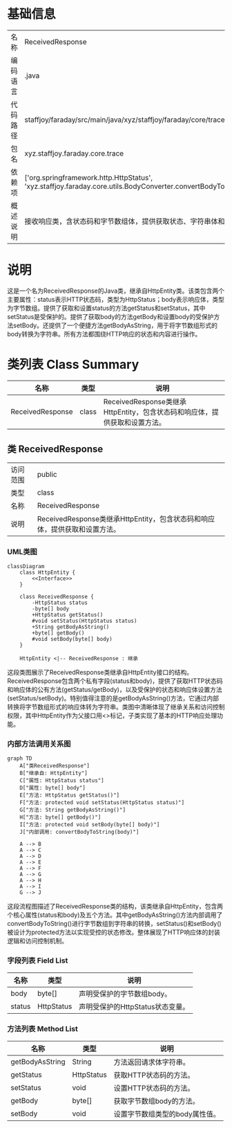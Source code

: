 # 基础信息

|      |      |
|------|------|
| 名称 | ReceivedResponse |
| 编码语言 | .java |
| 代码路径 | staffjoy/faraday/src/main/java/xyz/staffjoy/faraday/core/trace/ReceivedResponse.java |
| 包名 | xyz.staffjoy.faraday.core.trace |
| 依赖项 | ['org.springframework.http.HttpStatus', 'xyz.staffjoy.faraday.core.utils.BodyConverter.convertBodyToString'] |
| 概述说明 | 接收响应类，含状态码和字节数组体，提供获取状态、字符串体和字节体的方法。 |

# 说明

这是一个名为ReceivedResponse的Java类，继承自HttpEntity类。该类包含两个主要属性：status表示HTTP状态码，类型为HttpStatus；body表示响应体，类型为字节数组。提供了获取和设置status的方法getStatus和setStatus，其中setStatus是受保护的。提供了获取body的方法getBody和设置body的受保护方法setBody。还提供了一个便捷方法getBodyAsString，用于将字节数组形式的body转换为字符串。所有方法都围绕HTTP响应的状态和内容进行操作。

# 类列表 Class Summary

| 名称   | 类型  | 说明 |
|-------|------|-------------|
| ReceivedResponse | class | ReceivedResponse类继承HttpEntity，包含状态码和响应体，提供获取和设置方法。 |



## 类 ReceivedResponse

|      |      |
|------|------|
| 访问范围 | public |
| 类型 | class |
| 名称 | ReceivedResponse |
| 说明 | ReceivedResponse类继承HttpEntity，包含状态码和响应体，提供获取和设置方法。 |


### UML类图

```mermaid
classDiagram
    class HttpEntity {
        <<Interface>>
    }
    
    class ReceivedResponse {
        -HttpStatus status
        -byte[] body
        +HttpStatus getStatus()
        #void setStatus(HttpStatus status)
        +String getBodyAsString()
        +byte[] getBody()
        #void setBody(byte[] body)
    }
    
    HttpEntity <|-- ReceivedResponse : 继承
```

这段类图展示了ReceivedResponse类继承自HttpEntity接口的结构。ReceivedResponse包含两个私有字段(status和body)，提供了获取HTTP状态码和响应体的公有方法(getStatus/getBody)，以及受保护的状态和响应体设置方法(setStatus/setBody)。特别值得注意的是getBodyAsString()方法，它通过内部转换将字节数组形式的响应体转为字符串。类图中清晰体现了继承关系和访问控制权限，其中HttpEntity作为父接口用<<Interface>>标记，子类实现了基本的HTTP响应处理功能。


### 内部方法调用关系图

```mermaid
graph TD
    A["类ReceivedResponse"]
    B["继承自: HttpEntity"]
    C["属性: HttpStatus status"]
    D["属性: byte[] body"]
    E["方法: HttpStatus getStatus()"]
    F["方法: protected void setStatus(HttpStatus status)"]
    G["方法: String getBodyAsString()"]
    H["方法: byte[] getBody()"]
    I["方法: protected void setBody(byte[] body)"]
    J["内部调用: convertBodyToString(body)"]

    A --> B
    A --> C
    A --> D
    A --> E
    A --> F
    A --> G
    A --> H
    A --> I
    G --> J
```

这段流程图描述了ReceivedResponse类的结构，该类继承自HttpEntity，包含两个核心属性(status和body)及五个方法。其中getBodyAsString()方法内部调用了convertBodyToString()进行字节数组到字符串的转换，setStatus()和setBody()被设计为protected方法以实现受控的状态修改。整体展现了HTTP响应体的封装逻辑和访问控制机制。

### 字段列表 Field List

| 名称  | 类型  | 说明 |
|-------|-------|------|
| body | byte[] | 声明受保护的字节数组body。 |
| status | HttpStatus | 声明受保护的HttpStatus状态变量。 |

### 方法列表 Method List

| 名称  | 类型  | 说明 |
|-------|-------|------|
| getBodyAsString | String | 方法返回请求体字符串。 |
| getStatus | HttpStatus | 获取HTTP状态码的方法。 |
| setStatus | void | 设置HTTP状态码的方法。 |
| getBody | byte[] | 获取字节数组body的方法。 |
| setBody | void | 设置字节数组类型的body属性值。 |




